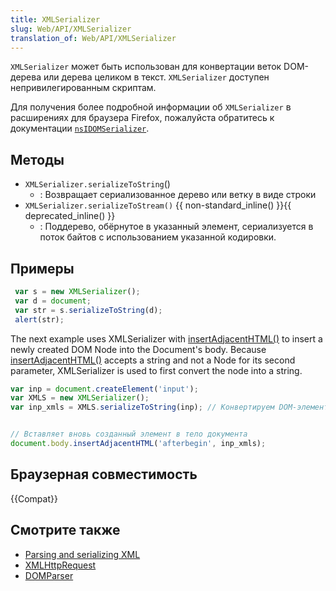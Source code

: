 ```yaml
---
title: XMLSerializer
slug: Web/API/XMLSerializer
translation_of: Web/API/XMLSerializer
---
```


`XMLSerializer` может быть использован для конвертации веток DOM-дерева или дерева целиком в текст. `XMLSerializer` доступен непривилегированным скриптам.

Для получения более подробной информации об `XMLSerializer` в расширениях для браузера Firefox, пожалуйста обратитесь к документации [`nsIDOMSerializer`](/en-US/docs/nsIDOMSerializer).

## Методы

- `XMLSerializer.serializeToString`()
  - : Возвращает сериализованное дерево или ветку в виде строки
- `XMLSerializer.serializeToStream()` {{ non-standard_inline() }}{{ deprecated_inline() }}
  - : Поддерево, обёрнутое в указанный элемент, сериализуется в поток байтов с использованием указанной кодировки.

## Примеры

```js
 var s = new XMLSerializer();
 var d = document;
 var str = s.serializeToString(d);
 alert(str);
```

The next example uses XMLSerializer with [insertAdjacentHTML()](/ru/docs/DOM/element.insertAdjacentHTML) to insert a newly created DOM Node into the Document's body. Because [insertAdjacentHTML()](/ru/docs/DOM/element.insertAdjacentHTML) accepts a string and not a Node for its second parameter, XMLSerializer is used to first convert the node into a string.

```js
var inp = document.createElement('input');
var XMLS = new XMLSerializer();
var inp_xmls = XMLS.serializeToString(inp); // Конвертируем DOM-элемент в строку


// Вставляет вновь созданный элемент в тело документа
document.body.insertAdjacentHTML('afterbegin', inp_xmls);
```

## Браузерная совместимость

{{Compat}}

## Смотрите также

- [Parsing and serializing XML](/en-US/Parsing_and_serializing_XML)
- [XMLHttpRequest](/en-US/XMLHttpRequest)
- [DOMParser](/en-US/DOMParser)
